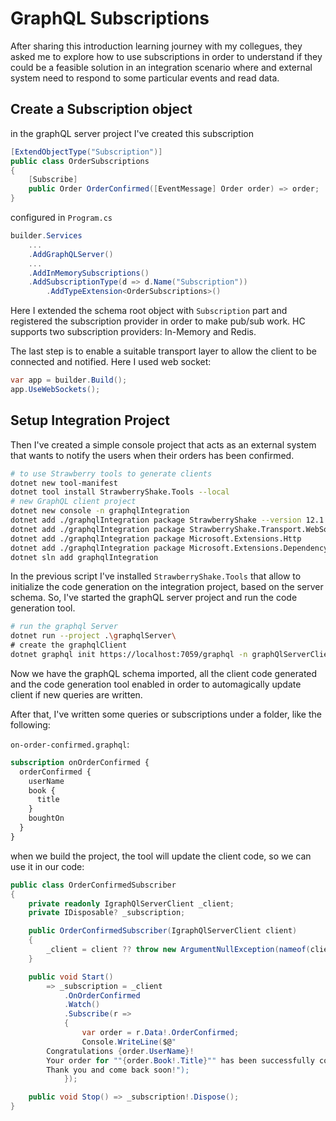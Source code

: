 # GraphQL Subscriptions

After sharing this introduction learning journey with my collegues, they asked me to explore how to use subscriptions in order to understand if they could be a feasible solution in an integration scenario where and external system need to respond to some particular events and read data.

## Create a Subscription object
in the graphQL server project I've created this subscription

```csharp
[ExtendObjectType("Subscription")]
public class OrderSubscriptions
{
    [Subscribe]
    public Order OrderConfirmed([EventMessage] Order order) => order;
}
```
configured in `Program.cs`

```csharp
builder.Services
    ...
    .AddGraphQLServer()
    ...
    .AddInMemorySubscriptions()
    .AddSubscriptionType(d => d.Name("Subscription"))
        .AddTypeExtension<OrderSubscriptions>()
```

Here I extended the schema root object with `Subscription` part and registered the subscription provider in order to make pub/sub work. HC supports two subscription providers: In-Memory and Redis.

The last step is to enable a suitable transport layer to allow the client to be connected and notified.
Here I used web socket:

```csharp
var app = builder.Build();
app.UseWebSockets();
```

## Setup Integration Project
Then I've created a simple console project that acts as an external system that wants to notify the users when their orders has been confirmed.

```bash
# to use Strawberry tools to generate clients
dotnet new tool-manifest
dotnet tool install StrawberryShake.Tools --local
# new GraphQL client project
dotnet new console -n graphqlIntegration
dotnet add ./graphqlIntegration package StrawberryShake --version 12.1.0
dotnet add ./graphqlIntegration package StrawberryShake.Transport.WebSockets --version 12.1.0
dotnet add ./graphqlIntegration package Microsoft.Extensions.Http
dotnet add ./graphqlIntegration package Microsoft.Extensions.DependencyInjection 
dotnet sln add graphqlIntegration
```

In the previous script I've installed `StrawberryShake.Tools` that allow to initialize the code generation on the integration project, based on the server schema.
So, I've started the graphQL server project and run the code generation tool.

```bash
# run the graphql Server
dotnet run --project .\graphqlServer\
# create the graphqlClient
dotnet graphql init https://localhost:7059/graphql -n graphQlServerClient -p ./graphqlIntegration
```

Now we have the graphQL schema imported, all the client code generated and the code generation tool enabled in order to automagically update client if new queries are written.

After that, I've written some queries or subscriptions under a folder, like the following:

`on-order-confirmed.graphql`:
```graphql
subscription onOrderConfirmed {
  orderConfirmed {
    userName
    book {
      title
    }
    boughtOn
  }
}
```

when we build the project, the tool will update the client code, so we can use it in our code:

```csharp
public class OrderConfirmedSubscriber
{
    private readonly IgraphQlServerClient _client;
    private IDisposable? _subscription;

    public OrderConfirmedSubscriber(IgraphQlServerClient client)
    {
        _client = client ?? throw new ArgumentNullException(nameof(client));
    }

    public void Start()
        => _subscription = _client
            .OnOrderConfirmed
            .Watch()
            .Subscribe(r =>
            {
                var order = r.Data!.OrderConfirmed;
                Console.WriteLine($@"
        Congratulations {order.UserName}!
        Your order for ""{order.Book!.Title}"" has been successfully confirmed.
        Thank you and come back soon!");
            });

    public void Stop() => _subscription!.Dispose();
}
```